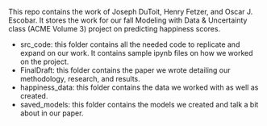 This repo contains the work of Joseph DuToit, Henry Fetzer, and Oscar J. Escobar. It stores the work for our fall Modeling with Data & Uncertainty class (ACME Volume 3) project on predicting happiness scores.

* src_code: this folder contains all the needed code to replicate and expand on our work. It contains sample ipynb files on how we worked on the project.
* FinalDraft: this folder contains the paper we wrote detailing our methodology, research, and results.
* happiness_data: this folder contains the data we worked with as well as created.
* saved_models: this folder contains the models we created and talk a bit about in our paper.
